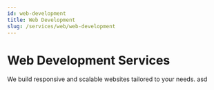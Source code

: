 ```yaml
---
id: web-development
title: Web Development
slug: /services/web/web-development
---
```


# Web Development Services

We build responsive and scalable websites tailored to your needs.
asd